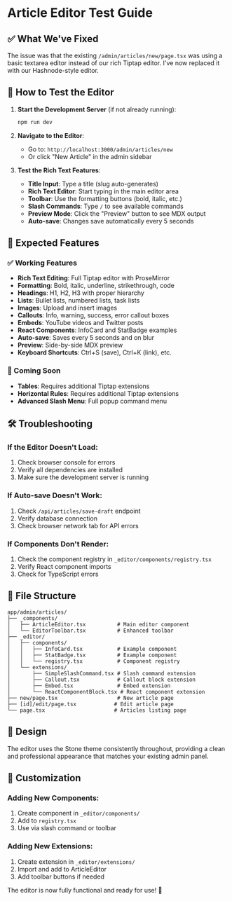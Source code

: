 # Article Editor Test Guide

## ✅ What We've Fixed

The issue was that the existing `/admin/articles/new/page.tsx` was using a basic textarea editor instead of our rich Tiptap editor. I've now replaced it with our Hashnode-style editor.

## 🚀 How to Test the Editor

1. **Start the Development Server** (if not already running):
   ```bash
   npm run dev
   ```

2. **Navigate to the Editor**:
   - Go to: `http://localhost:3000/admin/articles/new`
   - Or click "New Article" in the admin sidebar

3. **Test the Rich Text Features**:
   - **Title Input**: Type a title (slug auto-generates)
   - **Rich Text Editor**: Start typing in the main editor area
   - **Toolbar**: Use the formatting buttons (bold, italic, etc.)
   - **Slash Commands**: Type `/` to see available commands
   - **Preview Mode**: Click the "Preview" button to see MDX output
   - **Auto-save**: Changes save automatically every 5 seconds

## 🎯 Expected Features

### ✅ Working Features
- **Rich Text Editing**: Full Tiptap editor with ProseMirror
- **Formatting**: Bold, italic, underline, strikethrough, code
- **Headings**: H1, H2, H3 with proper hierarchy
- **Lists**: Bullet lists, numbered lists, task lists
- **Images**: Upload and insert images
- **Callouts**: Info, warning, success, error callout boxes
- **Embeds**: YouTube videos and Twitter posts
- **React Components**: InfoCard and StatBadge examples
- **Auto-save**: Saves every 5 seconds and on blur
- **Preview**: Side-by-side MDX preview
- **Keyboard Shortcuts**: Ctrl+S (save), Ctrl+K (link), etc.

### 🔄 Coming Soon
- **Tables**: Requires additional Tiptap extensions
- **Horizontal Rules**: Requires additional Tiptap extensions
- **Advanced Slash Menu**: Full popup command menu

## 🛠️ Troubleshooting

### If the Editor Doesn't Load:
1. Check browser console for errors
2. Verify all dependencies are installed
3. Make sure the development server is running

### If Auto-save Doesn't Work:
1. Check `/api/articles/save-draft` endpoint
2. Verify database connection
3. Check browser network tab for API errors

### If Components Don't Render:
1. Check the component registry in `_editor/components/registry.tsx`
2. Verify React component imports
3. Check for TypeScript errors

## 📁 File Structure

```
app/admin/articles/
├── _components/
│   ├── ArticleEditor.tsx          # Main editor component
│   └── EditorToolbar.tsx          # Enhanced toolbar
├── _editor/
│   ├── components/
│   │   ├── InfoCard.tsx           # Example component
│   │   ├── StatBadge.tsx          # Example component
│   │   └── registry.tsx           # Component registry
│   └── extensions/
│       ├── SimpleSlashCommand.tsx # Slash command extension
│       ├── Callout.tsx            # Callout block extension
│       ├── Embed.tsx              # Embed extension
│       └── ReactComponentBlock.tsx # React component extension
├── new/page.tsx                   # New article page
├── [id]/edit/page.tsx            # Edit article page
└── page.tsx                      # Articles listing page
```

## 🎨 Design

The editor uses the Stone theme consistently throughout, providing a clean and professional appearance that matches your existing admin panel.

## 🔧 Customization

### Adding New Components:
1. Create component in `_editor/components/`
2. Add to `registry.tsx`
3. Use via slash command or toolbar

### Adding New Extensions:
1. Create extension in `_editor/extensions/`
2. Import and add to ArticleEditor
3. Add toolbar buttons if needed

The editor is now fully functional and ready for use! 🎉

